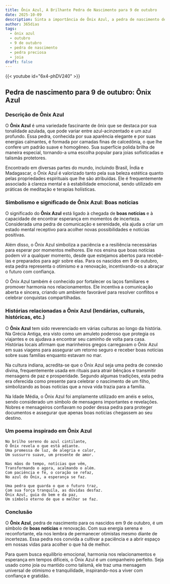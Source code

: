 ```yaml
---
title: Ônix Azul, A Brilhante Pedra de Nascimento para 9 de outubro
date: 2025-10-09
description: Sinta a importância de Ônix Azul, a pedra de nascimento de 9 de outubro que simboliza Boas notícias. Deixe que sua beleza e significado iluminem seu dia.
author: 365dias
tags:
  - ônix azul
  - outubro
  - 9 de outubro
  - pedra de nascimento
  - pedra preciosa
  - joia
draft: false
---
```


{{< youtube id="6x4-phDV240" >}}

## Pedra de nascimento para 9 de outubro: Ônix Azul

### Descrição de Ônix Azul

O **Ônix Azul** é uma variedade fascinante de ônix que se destaca por sua tonalidade azulada, que pode variar entre azul-acinzentado e um azul profundo. Essa pedra, conhecida por sua aparência elegante e por suas energias calmantes, é formada por camadas finas de calcedônia, o que lhe confere um padrão suave e homogêneo. Sua superfície polida brilha de maneira especial, tornando-a uma escolha popular para joias sofisticadas e talismãs protetores.

Encontrado em diversas partes do mundo, incluindo Brasil, Índia e Madagascar, o Ônix Azul é valorizado tanto pela sua beleza estética quanto pelas propriedades espirituais que lhe são atribuídas. Ele é frequentemente associado à clareza mental e à estabilidade emocional, sendo utilizado em práticas de meditação e terapias holísticas.

### Simbolismo e significado de Ônix Azul: Boas notícias

O significado do **Ônix Azul** está ligado à chegada de **boas notícias** e à capacidade de encontrar esperança em momentos de incerteza. Considerada uma pedra de comunicação e serenidade, ela ajuda a criar um estado mental receptivo para acolher novas possibilidades e notícias positivas.

Além disso, o Ônix Azul simboliza a paciência e a resiliência necessárias para esperar por momentos melhores. Ele nos ensina que boas notícias podem vir a qualquer momento, desde que estejamos abertos para recebê-las e preparados para agir sobre elas. Para os nascidos em 9 de outubro, esta pedra representa o otimismo e a renovação, incentivando-os a abraçar o futuro com confiança.

O Ônix Azul também é conhecido por fortalecer os laços familiares e promover harmonia nos relacionamentos. Ele incentiva a comunicação aberta e sincera, criando um ambiente favorável para resolver conflitos e celebrar conquistas compartilhadas.

### Histórias relacionadas a Ônix Azul (lendárias, culturais, históricas, etc.)

O **Ônix Azul** tem sido reverenciado em várias culturas ao longo da história. Na Grécia Antiga, era visto como um amuleto poderoso que protegia os viajantes e os ajudava a encontrar seu caminho de volta para casa. Histórias locais afirmam que marinheiros gregos carregavam o Ônix Azul em suas viagens para assegurar um retorno seguro e receber boas notícias sobre suas famílias enquanto estavam no mar.

Na cultura indiana, acredita-se que o Ônix Azul seja uma pedra de conexão divina, frequentemente usada em rituais para atrair bênçãos e transmitir mensagens de paz e prosperidade. Segundo algumas tradições, esta pedra era oferecida como presente para celebrar o nascimento de um filho, simbolizando as boas notícias que a nova vida trazia para a família.

Na Idade Média, o Ônix Azul foi amplamente utilizado em anéis e selos, sendo considerado um símbolo de mensagens importantes e revelações. Nobres e mensageiros confiavam no poder dessa pedra para proteger documentos e assegurar que apenas boas notícias chegassem ao seu destino.

### Um poema inspirado em Ônix Azul

```
No brilho sereno do azul cintilante,  
O Ônix revela o que está adiante.  
Uma promessa de luz, de alegria e calor,  
Um sussurro suave, um presente de amor.  

Nas mãos do tempo, notícias que vêm,  
Transformando o agora, acalmando o além.  
Com paciência e fé, o coração se refaz,  
No azul do Ônix, a esperança se faz.  

Uma pedra que guarda o que o futuro traz,  
Com sua força tranquila, as dúvidas desfaz.  
Ônix Azul, guia do bem e da paz,  
Um símbolo eterno de que o melhor se faz.
```

### Conclusão

O **Ônix Azul**, pedra de nascimento para os nascidos em 9 de outubro, é um símbolo de **boas notícias** e renovação. Com sua energia serena e reconfortante, ela nos lembra de permanecer otimistas mesmo diante de incertezas. Essa pedra nos convida a cultivar a paciência e a abrir espaço em nossas vidas para acolher o que há de melhor.

Para quem busca equilíbrio emocional, harmonia nos relacionamentos e esperança em tempos difíceis, o Ônix Azul é um companheiro perfeito. Seja usado como joia ou mantido como talismã, ele traz uma mensagem universal de otimismo e tranquilidade, inspirando-nos a viver com confiança e gratidão.